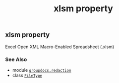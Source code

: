 ﻿---
title: xlsm property
second_title: GroupDocs.Redaction for Python via .NET API References
description: 
type: docs
url: /python-net/groupdocs.redaction/filetype/xlsm/
is_root: false
weight: 410
---

## xlsm property


Excel Open XML Macro-Enabled Spreadsheet (.xlsm)

### See Also
* module [`groupdocs.redaction`](../../)
* class [`FileType`](/redaction/python-net/groupdocs.redaction/filetype)
